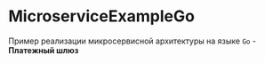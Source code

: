 # MicroserviceExampleGo

Пример реализации микросервисной архитектуры на языке `Go` - **Платежный шлюз**